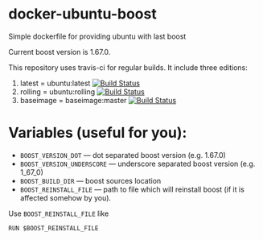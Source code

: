 # docker-ubuntu-boost
Simple dockerfile for providing ubuntu with last boost

Current boost version is 1.67.0.

This repository uses travis-ci for regular builds. It include three editions:
1. latest = ubuntu:latest [![Build Status](https://travis-ci.org/v1993/docker-ubuntu-boost.svg?branch=master)](https://travis-ci.org/v1993/docker-ubuntu-boost)
2. rolling = ubuntu:rolling [![Build Status](https://travis-ci.org/v1993/docker-ubuntu-boost.svg?branch=rolling)](https://travis-ci.org/v1993/docker-ubuntu-boost)
3. baseimage = baseimage:master [![Build Status](https://travis-ci.org/v1993/docker-ubuntu-boost.svg?branch=baseimage)](https://travis-ci.org/v1993/docker-ubuntu-boost)

# Variables (useful for you):

* `BOOST_VERSION_DOT` — dot separated boost version (e.g. 1.67.0)
* `BOOST_VERSION_UNDERSCORE` — underscore separated boost version (e.g. 1_67_0)
* `BOOST_BUILD_DIR` — boost sources location
* `BOOST_REINSTALL_FILE` — path to file which will reinstall boost (if it is affected somehow by you).

Use `BOOST_REINSTALL_FILE` like

    RUN $BOOST_REINSTALL_FILE
